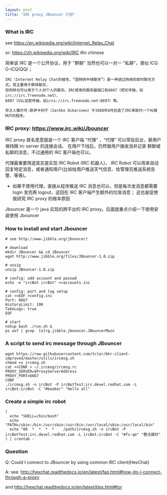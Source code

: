 ```yaml
---
layout: post
title: "IRC proxy JBouncer 介绍"
---
```


### What is IRC
see https://en.wikipedia.org/wiki/Internet_Relay_Chat

or: https://zh.wikipedia.org/wiki/IRC  #in chinese

简单说 IRC 是一个公开协议，用于 "群聊" 当然也可以一对一 "私聊"，类似 ICQ O-ICQ(QQ)；
```
IRC（Internet Relay Chat的缩写，“因特网中继聊天”）是一种透过网络的即时聊天方式。其主要用于群体聊天，
但同样也可以用于个人对个人的聊天。IRC使用的服务器端口有6667（明文传输，如irc://irc.freenode.net）、
6697（SSL加密传输，如ircs://irc.freenode.net:6697）等。

芬兰人雅尔可·欧伊卡利宁（Jarkko Oikarinen）于1988年8月创造了IRC来取代一个叫做MUT的程序。
```

### IRC proxy: https://www.irc.wiki/Jbouncer
IRC proxy 故名思意就是一个 IRC 客户端 "代理" ，“代理” 可以常驻后台，替用户保持跟 irc server 的连接会话、
在用户下线后，仍然替用户接收消并记录 群聊或私聊的消息，不过通用的 IRC 客户端也可以。

代理最重要用途其实是实现 IRC Robot (IRC 机器人)，
IRC Robot 可以用来自动回复特定消息，或者通知用户(比如给用户推送天气信息、给管理员推送系统告警、等等)。

* 如果不使用代理，直接从程序推送 IRC 消息也可以，但是每次发消息都需要 login 发完再 logout，这回在 IRC 客户端产生额外的垃圾消息；
这也是促使我研究 IRC proxy 的根本原因

Jbouncer 是一个 java 实现的跨平台的 IRC proxy。后面就重点介绍一下使用安装使用 Jbouncer

### How to install and start Jbouncer
```
# see http://www.jibble.org/jbouncer/

# download
mkdir JBouncer && cd JBouncer
wget http://www.jibble.org/files/JBouncer-1.0.zip

# unzip
unzip JBouncer-1.0.zip

# config: add account and passwd
echo -e "ircBot ircBot" >>accounts.ini

# config: port and log setup
cat <<EOF >config.ini
Port: 6667
HistoryLimit: 100
TakeLogs: true
EOF

# start
nohup bash ./run.sh &
ps axf | grep  [o]rg.jibble.jbouncer.JBouncerMain
```

### A script to send irc message through JBouncer
```
wget https://raw.githubusercontent.com/tcler/bkr-client-improved/master/utils/ircmsg.sh
chmod +x ircmsg.sh
cat <<CONF > ~/.ircmsg/ircmsg.rc
PROXY_SERVER=$ProxyServerAddress
PROXY_PORT=6667
CONF
./ircmsg.sh -n ircBot -P ircBotTest:irc.devel.redhat.com -L ircBot:ircBot -C "#beaker" "Hello all"
```

### Create a simple irc robot
```
(
  echo "SHELL=/bin/bash"
  echo "PATH=/sbin:/bin:/usr/sbin:/usr/bin:/usr/local/sbin:/usr/local/bin"
  echo "00  *  *  *  *    /path/ircmsg.sh -n ircBot -P ircBotTest:irc.devel.redhat.com -L ircBot:ircBot -C "#fs-qe" "整点报时"
) | crontab -
```

### Question
Q: Could I connect to JBouncer by using common IRC client(HexChat)

A: see: http://hexchat.readthedocs.io/en/latest/faq.html#how-do-i-connect-through-a-proxy

   and http://hexchat.readthedocs.io/en/latest/tips.html#tor
